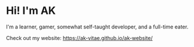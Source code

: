 # Hi! I'm AK

I'm a learner, gamer, somewhat self-taught developer, and a full-time eater.

Check out my website: https://ak-vitae.github.io/ak-website/
